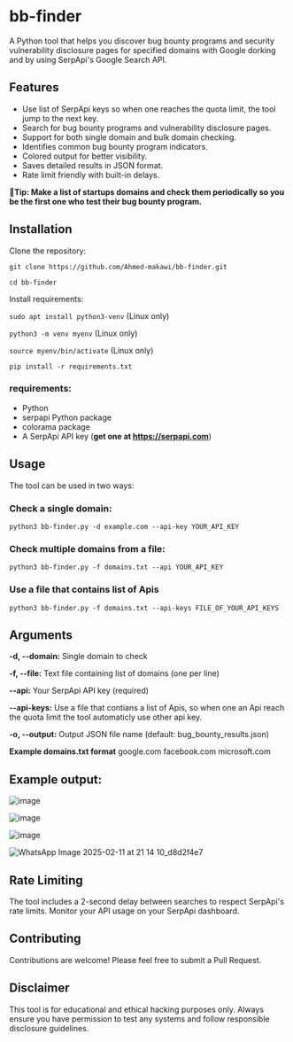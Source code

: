 # bb-finder
A Python tool that helps you discover bug bounty programs and security vulnerability disclosure pages for specified domains with Google dorking and by using SerpApi's Google Search API.


## Features

- Use list of SerpApi keys so when one reaches the quota limit, the tool jump to the next key.
- Search for bug bounty programs and vulnerability disclosure pages.
- Support for both single domain and bulk domain checking.
- Identifies common bug bounty program indicators.
- Colored output for better visibility.
- Saves detailed results in JSON format.
- Rate limit friendly with built-in delays.

**🚀Tip: Make a list of startups domains and check them periodically so you be the first one who test their bug bounty program.**

## Installation

Clone the repository:

`git clone https://github.com/Ahmed-makawi/bb-finder.git`

`cd bb-finder`

Install requirements:

`sudo apt install python3-venv` (Linux only)

`python3 -m venv myenv` (Linux only)

`source myenv/bin/activate` (Linux only)

`pip install -r requirements.txt`

### requirements:
- Python
- serpapi Python package
- colorama package
- A SerpApi API key (**get one at https://serpapi.com**)

## Usage
The tool can be used in two ways:

### Check a single domain:

`python3 bb-finder.py -d example.com --api-key YOUR_API_KEY`

### Check multiple domains from a file:

`python3 bb-finder.py -f domains.txt --api YOUR_API_KEY`

### Use a file that contains list of Apis 

`python3 bb-finder.py -f domains.txt --api-keys FILE_OF_YOUR_API_KEYS`

## Arguments
**-d, --domain:** Single domain to check

**-f, --file:** Text file containing list of domains (one per line)

**--api:** Your SerpApi API key (required)

**--api-keys:** Use a file that contians a list of Apis, so when one an Api reach the quota limit the tool automaticly use other api key.

**-o, --output:** Output JSON file name (default: bug_bounty_results.json)

**Example domains.txt format**
google.com
facebook.com
microsoft.com





## Example output:
![image](https://github.com/user-attachments/assets/48ed2614-0638-4e2e-821b-a65056868257)

![image](https://github.com/user-attachments/assets/6dab3918-2b9c-48a4-bd31-03178caaed73)

![image](https://github.com/user-attachments/assets/6eebee58-3ff3-40c4-a687-0dfa703df70f)

![WhatsApp Image 2025-02-11 at 21 14 10_d8d2f4e7](https://github.com/user-attachments/assets/c9d43437-de4d-4025-89cb-16f61f4c1140)






## Rate Limiting
The tool includes a 2-second delay between searches to respect SerpApi's rate limits. Monitor your API usage on your SerpApi dashboard.

## Contributing
Contributions are welcome! Please feel free to submit a Pull Request.

## Disclaimer
This tool is for educational and ethical hacking purposes only. Always ensure you have permission to test any systems and follow responsible disclosure guidelines.

